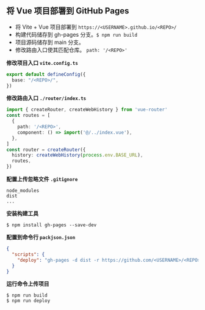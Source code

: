 ## 将 Vue 项目部署到 GitHub Pages

- 将 Vite + Vue 项目部署到 `https://<USERNAME>.github.io/<REPO>/`
- 构建代码储存到 gh-pages 分支。`$ npm run build`
- 项目源码储存到 main 分支。
- 修改路由入口使其匹配仓库。 `path: '/<REPO>'`

**修改项目入口 `vite.config.ts`**
```ts
export default defineConfig({
  base: "/<REPO>/",
})
```
**修改路由入口 `./router/index.ts`**
``` ts
import { createRouter, createWebHistory } from 'vue-router'
const routes = [
  {
    path: '/<REPO>',
    component: () => import('@/../index.vue'),
  },
]
const router = createRouter({
  history: createWebHistory(process.env.BASE_URL),
  routes,
})
```

**配置上传忽略文件 `.gitignore`**
```
node_modules
dist
...
```
**安装构建工具**

    $ npm install gh-pages --save-dev

**配置到命令行 `packjson.json`**
```json
{
  "scripts": {
    "deploy": "gh-pages -d dist -r https://github.com/<USERNAME>/<REPO>.git -b gh-pages"    
  }
}
```
**运行命令上传项目**

    $ npm run build
    $ npm run deploy

